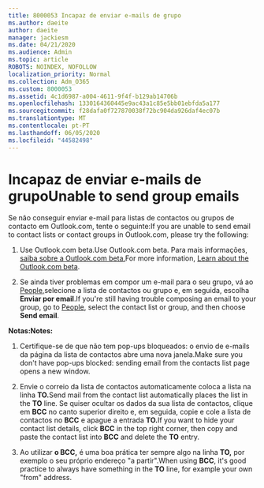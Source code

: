 ```yaml
---
title: 8000053 Incapaz de enviar e-mails de grupo
ms.author: daeite
author: daeite
manager: jackiesm
ms.date: 04/21/2020
ms.audience: Admin
ms.topic: article
ROBOTS: NOINDEX, NOFOLLOW
localization_priority: Normal
ms.collection: Adm_O365
ms.custom: 8000053
ms.assetid: 4c1d6987-a004-4611-9f4f-b129ab14706b
ms.openlocfilehash: 1330164360445e9ac43a1c85e5bb01ebfda5a177
ms.sourcegitcommit: f28dafa0f727870038f72bc904da926daf4ec07b
ms.translationtype: MT
ms.contentlocale: pt-PT
ms.lasthandoff: 06/05/2020
ms.locfileid: "44582498"
---
```

# <a name="unable-to-send-group-emails"></a><span data-ttu-id="e7d71-102">Incapaz de enviar e-mails de grupo</span><span class="sxs-lookup"><span data-stu-id="e7d71-102">Unable to send group emails</span></span>

<span data-ttu-id="e7d71-103">Se não conseguir enviar e-mail para listas de contactos ou grupos de contacto em Outlook.com, tente o seguinte:</span><span class="sxs-lookup"><span data-stu-id="e7d71-103">If you are unable to send email to contact lists or contact groups in Outlook.com, please try the following:</span></span>
  
1. <span data-ttu-id="e7d71-104">Use Outlook.com beta.</span><span class="sxs-lookup"><span data-stu-id="e7d71-104">Use Outlook.com beta.</span></span> <span data-ttu-id="e7d71-105">Para mais informações, [saiba sobre a Outlook.com beta.](https://support.office.com/article/e2261c7f-d413-4084-8f22-21282f42d8cf)</span><span class="sxs-lookup"><span data-stu-id="e7d71-105">For more information, [Learn about the Outlook.com beta](https://support.office.com/article/e2261c7f-d413-4084-8f22-21282f42d8cf).</span></span>
    
2. <span data-ttu-id="e7d71-106">Se ainda tiver problemas em compor um e-mail para o seu grupo, vá ao [People,](https://outlook.live.com/people/)selecione a lista de contactos ou grupo e, em seguida, escolha **Enviar por email**.</span><span class="sxs-lookup"><span data-stu-id="e7d71-106">If you're still having trouble composing an email to your group, go to [People](https://outlook.live.com/people/), select the contact list or group, and then choose **Send email**.</span></span>
    
 <span data-ttu-id="e7d71-107">**Notas:**</span><span class="sxs-lookup"><span data-stu-id="e7d71-107">**Notes:**</span></span>
  
1. <span data-ttu-id="e7d71-108">Certifique-se de que não tem pop-ups bloqueados: o envio de e-mails da página da lista de contactos abre uma nova janela.</span><span class="sxs-lookup"><span data-stu-id="e7d71-108">Make sure you don't have pop-ups blocked: sending email from the contacts list page opens a new window.</span></span>
    
2. <span data-ttu-id="e7d71-109">Envie o correio da lista de contactos automaticamente coloca a lista na linha **TO.**</span><span class="sxs-lookup"><span data-stu-id="e7d71-109">Send mail from the contact list automatically places the list in the **TO** line.</span></span> <span data-ttu-id="e7d71-110">Se quiser ocultar os dados da sua lista de contactos, clique em **BCC** no canto superior direito e, em seguida, copie e cole a lista de contactos no **BCC** e apague a entrada **TO.**</span><span class="sxs-lookup"><span data-stu-id="e7d71-110">If you want to hide your contact list details, click **BCC** in the top right corner, then copy and paste the contact list into **BCC** and delete the **TO** entry.</span></span> 
    
3. <span data-ttu-id="e7d71-111">Ao utilizar **o BCC,** é uma boa prática ter sempre algo na linha **TO,** por exemplo o seu próprio endereço "a partir".</span><span class="sxs-lookup"><span data-stu-id="e7d71-111">When using **BCC**, it's good practice to always have something in the **TO** line, for example your own "from" address.</span></span> 
    

